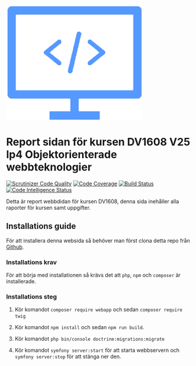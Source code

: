 ![Logo](assets/images/logo.png)

# Report sidan för kursen DV1608 V25 lp4 Objektorienterade webbteknologier

[![Scrutinizer Code Quality](https://scrutinizer-ci.com/g/EmilHacklin/MCV-v2/badges/quality-score.png?b=main)](https://scrutinizer-ci.com/g/EmilHacklin/MCV-v2/?branch=main)
[![Code Coverage](https://scrutinizer-ci.com/g/EmilHacklin/MCV-v2/badges/coverage.png?b=main)](https://scrutinizer-ci.com/g/EmilHacklin/MCV-v2/?branch=main)
[![Build Status](https://scrutinizer-ci.com/g/EmilHacklin/MCV-v2/badges/build.png?b=main)](https://scrutinizer-ci.com/g/EmilHacklin/MCV-v2/build-status/main)
[![Code Intelligence Status](https://scrutinizer-ci.com/g/EmilHacklin/MCV-v2/badges/code-intelligence.svg?b=main)](https://scrutinizer-ci.com/code-intelligence)

Detta är report webbdidan för kursen DV1608, denna sida inehåller alla raporter för kursen samt uppgifter.

## Installations guide

För att installera denna websida så behöver man först clona detta repo från [Github](https://github.com/EmilHacklin/MCV-v2).

### Installations krav

För att börja med installationen så krävs det att `php`, `npm` och `composer` är installerade.

### Installations steg

1. Kör komandot `composer require webapp` och sedan `composer require twig`

2. Kör komandot `npm install` och sedan `npm run build`.

3. Kör komandot `php bin/console doctrine:migrations:migrate`

4. Kör komandot `symfony server:start` för att starta webbservern och `symfony server:stop` för att stänga ner den.



